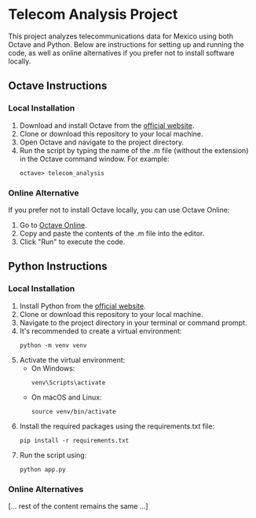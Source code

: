 # Telecom Analysis Project

This project analyzes telecommunications data for Mexico using both Octave and Python. Below are instructions for setting up and running the code, as well as online alternatives if you prefer not to install software locally.

## Octave Instructions

### Local Installation

1. Download and install Octave from the [official website](https://www.gnu.org/software/octave/download.html).
2. Clone or download this repository to your local machine.
3. Open Octave and navigate to the project directory.
4. Run the script by typing the name of the .m file (without the extension) in the Octave command window. For example:
   ```
   octave> telecom_analysis
   ```

### Online Alternative

If you prefer not to install Octave locally, you can use Octave Online:

1. Go to [Octave Online](https://octave-online.net/).
2. Copy and paste the contents of the .m file into the editor.
3. Click "Run" to execute the code.

## Python Instructions

### Local Installation

1. Install Python from the [official website](https://www.python.org/downloads/).
2. Clone or download this repository to your local machine.
3. Navigate to the project directory in your terminal or command prompt.
4. It's recommended to create a virtual environment:
   ```
   python -m venv venv
   ```
5. Activate the virtual environment:
   - On Windows:
     ```
     venv\Scripts\activate
     ```
   - On macOS and Linux:
     ```
     source venv/bin/activate
     ```
6. Install the required packages using the requirements.txt file:
   ```
   pip install -r requirements.txt
   ```
7. Run the script using:
   ```
   python app.py
   ```

### Online Alternatives

[... rest of the content remains the same ...]
